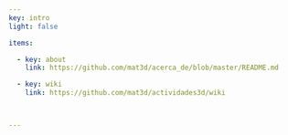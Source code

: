 ```yaml
---
key: intro
light: false

items:

  - key: about
    link: https://github.com/mat3d/acerca_de/blob/master/README.md 

  - key: wiki
    link: https://github.com/mat3d/actividades3d/wiki 



---
```

